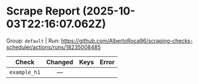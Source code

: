 # Scrape Report (2025-10-03T22:16:07.062Z)

Group: `default`  |  Run: https://github.com/AlbertoRoca96/scraping-checks-scheduler/actions/runs/18235008485

| Check | Changed | Keys | Error |
|---|:---:|:--|:--|
| `example_h1` | — |  |  |

